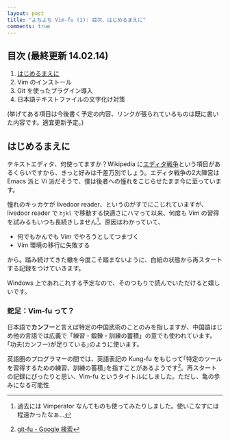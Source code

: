 ```yaml
---
layout: post
title: "よちよち Vim-fu (1): 目次、はじめるまえに"
comments: true
---
```

## 目次 (最終更新 14.02.14)

1. [はじめるまえに][01]
2. Vim のインストール
  1. Git を使ったプラグイン導入
3. 日本語テキストファイルの文字化け対策

(挙げてある項目は今後書く予定の内容、リンクが張られているものは既に書いた内容です。適宜更新予定。)

[01]:(http://blog.harupong.com/2014/02/vim-fu-1/)

## はじめるまえに

テキストエディタ、何使ってますか？Wikipedia に[エディタ戦争](http://ja.wikipedia.org/wiki/%E3%82%A8%E3%83%87%E3%82%A3%E3%82%BF%E6%88%A6%E4%BA%89)という項目があるくらいですから、きっと好みは千差万別でしょう。エディタ戦争の2大陣営は Emacs 派と Vi 派だそうで、僕は後者への憧れをこじらせたまま今に至っています。

憧れのキッカケが livedoor reader、というのがすでにこじれていますが、livedoor reader で `hjkl` で移動する快適さにハマって以来、何度も Vim の習得を試みるもいつも長続きしません[^02]。原因はわかっていて、

- 何でもかんでも Vim でやろうとしてつまづく
- Vim 環境の移行に失敗する

から。踏み続けてきた轍を今度こそ踏まないように、白紙の状態から再スタートする記録をつけていきます。

Windows 上であれこれする予定なので、そのつもりで読んでいただけると嬉しいです。

### 蛇足：Vim-fu って？

日本語で**カンフー**と言えば特定の中国武術のことのみを指しますが、中国語はじめ他の言語では広義で「練習・鍛錬・訓練の蓄積」の意でも使われています。｢功夫(カンフー)が足りている｣のように使います。

英語圏のプログラマーの間では、英語表記の Kung-fu をもじって｢特定のツールを習得するための練習、訓練の蓄積｣を指すことがあるようです[^01]。再スタートの記録にぴったりと思い、Vim-fu というタイトルにしました。ただし、亀の歩みになる可能性

[^01]: [git-fu - Google 検索](https://www.google.co.jp/search?q=git-fu)

[^02]: 過去には Vimperator なんてものも使ってみたりしました。使いこなすには程遠かったなぁ…

